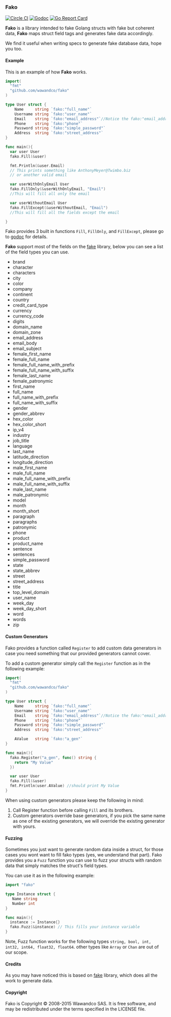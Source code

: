 ### Fako

[![Circle CI](https://circleci.com/gh/wawandco/fako.svg?style=svg)](https://circleci.com/gh/wawandco/fako) [![Godoc](https://img.shields.io/badge/godoc-docs-blue.svg)](https://godoc.org/github.com/wawandco/fako)
[![Go Report Card](https://goreportcard.com/badge/github.com/wawandco/fako)](https://goreportcard.com/report/github.com/wawandco/fako)

**Fako** is a library intended to fake Golang structs with fake but coherent data, **Fako** maps struct field tags and generates fake data accordingly.

We find it useful when writing specs to generate fake database data, hope you too.

#### Example

This is an example of how **Fako** works.

```go
import(
  "fmt"
  "github.com/wawandco/fako"
)

type User struct {
	Name     string `fako:"full_name"`
	Username string `fako:"user_name"`
	Email    string `fako:"email_address"`//Notice the fako:"email_address" tag
	Phone    string `fako:"phone"`
	Password string `fako:"simple_password"`
	Address  string `fako:"street_address"`
}

func main(){
  var user User
  fako.Fill(&user)

  fmt.Println(&user.Email)
  // This prints something like AnthonyMeyer@Twimbo.biz
  // or another valid email

  var userWithOnlyEmail User
  fako.FillOnly(&userWithOnlyEmail, "Email")
  //This will fill all only the email

  var userWithoutEmail User
  fako.FillExcept(&userWithoutEmail, "Email")
  //This will fill all the fields except the email

}
```

Fako provides 3 built in functions `Fill`, `FillOnly`, and `FillExcept`, please go to [godoc](https://godoc.org/github.com/wawandco/fako) for details.

**Fako** support most of the fields on the [fake](https://github.com/icrowley/fake)  library, below you can see a list of the field types you can use.

- brand
- character
- characters
- city
- color
- company
- continent
- country
- credit_card_type
- currency
- currency_code
- digits
- domain_name
- domain_zone
- email_address
- email_body
- email_subject
- female_first_name
- female_full_name
- female_full_name_with_prefix
- female_full_name_with_suffix
- female_last_name
- female_patronymic
- first_name
- full_name
- full_name_with_prefix
- full_name_with_suffix
- gender
- gender_abbrev
- hex_color
- hex_color_short
- ip_v4
- industry
- job_title
- language
- last_name
- latitude_direction
- longitude_direction
- male_first_name
- male_full_name
- male_full_name_with_prefix
- male_full_name_with_suffix
- male_last_name
- male_patronymic
- model
- month
- month_short
- paragraph
- paragraphs
- patronymic
- phone
- product
- product_name
- sentence
- sentences
- simple_password
- state
- state_abbrev
- street
- street_address
- title
- top_level_domain
- user_name
- week_day
- week_day_short
- word
- words
- zip

#### Custom Generators

Fako provides a function called `Register` to add custom data generators in case you need something that our provided generators cannot cover.

To add a custom generator simply call the `Register` function as in the following example:

```go
import(
  "fmt"
  "github.com/wawandco/fako"
)

type User struct {
    Name     string `fako:"full_name"`
    Username string `fako:"user_name"`
    Email    string `fako:"email_address"`//Notice the fako:"email_address" tag
    Phone    string `fako:"phone"`
    Password string `fako:"simple_password"`
    Address  string `fako:"street_address"`

    AValue   string `fako:"a_gen"`
}

func main(){
  fako.Register("a_gen", func() string {
    return "My Value"
  })

  var user User
  fako.Fill(&user)
  fmt.Println(user.AValue) //should print My Value
}
```

When using custom generators please keep the following in mind:
  1. Call Register function before calling `Fill` and its brothers.
  2. Custom generators override base generators, if you pick the same name as one of the existing generators, we will override the existing generator with yours.


#### Fuzzing

Sometimes you just want to generate random data inside a struct, for those cases you wont want to fill fako types (yes, we understand that part). Fako provides you a `Fuzz` function you can use to fuzz your structs with random data that simply matches the struct's field types.

You can use it as in the following example:

```go
import "fako"

type Instance struct {
   Name string
   Number int
}

func main(){
  instance := Instance{}
  fako.Fuzz(&instance) // This fills your instance variable
}
```

Note, Fuzz function works for the following types `string, bool, int, int32, int64, float32, float64`. other types like `Array` or `Chan` are out of our scope.

#### Credits
As you may have noticed this is based on [fake](https://github.com/icrowley/fake) library, which does all the work to generate data.

#### Copyright
Fako is Copyright © 2008-2015 Wawandco SAS. It is free software, and may be redistributed under the terms specified in the LICENSE file.
